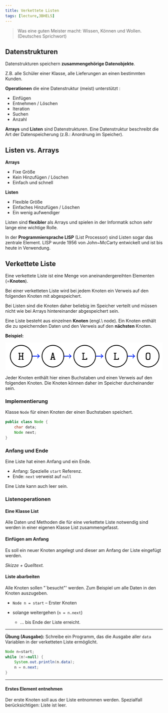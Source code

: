 ```yaml
---
title: Verkettete Listen
tags: [lecture,3BHELS]
---
```


>  Was eine guten Meister macht: Wissen, Können und Wollen. (Deutsches Sprichwort)


## Datenstrukturen
Datenstrukturen speichern **zusammengehörige Datenobjekte**.

Z.B. alle Schüler einer Klasse, alle Lieferungen an einen bestimmten Kunden.

**Operationen** die eine Datenstruktur (meist) unterstützt :

- Einfügen
- Entnehmen / Löschen
- Iteration
- Suchen
- Anzahl

**Arrays** und **Listen** sind Datenstrukturen. Eine Datenstruktur beschreibt die Art der Datenspeicherung (z.B.: Anordnung im Speicher).



## Listen vs. Arrays

**Arrays**


- Fixe Größe
- Kein Hinzufügen / Löschen
- Einfach und schnell

**Listen**


- Flexible Größe
- Einfaches Hinzufügen / Löschen
- Ein wenig aufwendiger 

Listen sind **flexibler** als Arrays und spielen in der Informatik schon sehr lange eine wichtige Rolle. 


In der **Programmiersprache LISP** (List Processor) sind Listen sogar das zentrale Element. LISP wurde 1956 von John~McCarty entwickelt und ist bis heute in Verwendung.




## Verkettete Liste

Eine verkettete Liste ist eine Menge von aneinandergereihten Elementen (=**Knoten**). 

Bei einer verketteten Liste wird bei jedem Knoten ein Verweis auf den folgenden Knoten mit abgespeichert. 

Bei Listen sind die Knoten daher beliebig im Speicher verteilt und müssen nicht wie bei Arrays hintereinander abgespeichert sein.

Eine Liste besteht aus einzelnen **Knoten** (engl.\ node).
Ein Knoten enthält die zu speichernden Daten und den Verweis auf den **nächsten** Knoten.



**Beispiel:**

![image-20210118141910929](fig/image-20210118141910929.png)

Jeder Knoten enthält hier einen Buchstaben und einen Verweis auf den folgenden Knoten. Die Knoten können daher im Speicher durcheinander sein.


### Implementierung

Klasse `Node` für einen Knoten der einen Buchstaben speichert.

```java
public class Node {
    char data;
    Node next;
}
```

### Anfang und Ende
Eine Liste hat einen Anfang und ein Ende.

- Anfang: Spezielle `start` Referenz.
- Ende: `next` verweist auf `null`

Eine Liste kann auch leer sein.




### Listenoperationen

#### Eine Klasse List

Alle Daten und Methoden die für eine verkettete Liste notwendig sind werden in einer eigenen Klasse List zusammengefasst.


#### Einfügen am Anfang

Es soll ein neuer Knoten angelegt und dieser am Anfang der Liste eingefügt werden.

*Skizze + Quelltext.*


#### Liste abarbeiten

Alle Knoten sollen "`besucht"' werden. Zum Beispiel um alle Daten in den Knoten auszugeben.


- `Node n = start` – Erster Knoten
- solange weitergehen (`n = n.next`) 
	
	- ... bis Ende der Liste erreicht.



---

**Übung (Ausgabe):** Schreibe ein Programm, das die Ausgabe aller `data` Variablen in der verketteten Liste ermöglicht.

```java
Node n=start;
while (n!=null) {
    System.out.println(n.data);
    n = n.next;
}
```

---



#### Erstes Element entnehmen

Der erste Knoten soll aus der Liste entnommen werden. Spezialfall berücksichtigen: Liste ist leer.







